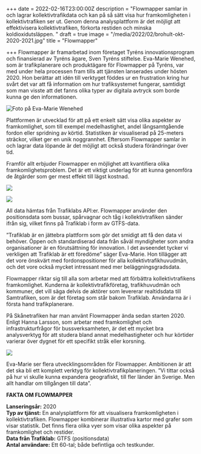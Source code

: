 +++
date = 2022-02-16T23:00:00Z
description = "Flowmapper samlar in och lagrar kollektivtrafikdata och kan på så sätt visa hur framkomligheten i kollektivtrafiken ser ut. Genom denna analysplattform är det möjligt att effektivisera kollektivtrafiken, förkorta restiden och minska koldioxidutsläppen. "
draft = true
image = "/media/2022/02/brohult-okt-2020-2021.jpg"
title = "Flowmapper"

+++
Flowmapper är framarbetad inom företaget Tyréns innovationsprogram och finansierad av Tyréns ägare, Sven Tyréns stiftelse. Eva-Marie Wenehed, som är trafikplanerare och produktägare för Flowmapper på Tyréns, var med under hela processen fram tills att tjänsten lanserades under hösten 2020. Hon berättar att idén till verktyget föddes ur en frustration kring hur svårt det var att få information om hur trafiksystemet fungerar, samtidigt som man visste att det fanns olika typer av digitala avtryck som borde kunna ge den informationen.

<div class="right vh50">

![Foto på Eva-Marie Wenehed](/media/2022/02/bild-pa-mig-220118.jpg "Eva-Marie Wenehed")

</div>

Plattformen är utvecklad för att på ett enkelt sätt visa olika aspekter av framkomlighet, som till exempel medelhastighet, andel långsamtgående fordon eller spridning av körtid. Statistiken är visualiserad på 25-meters sträckor, vilket ger en unik noggrannhet. Eftersom Flowmapper samlar in och lagrar data löpande är det möjligt att också studera förändringar över tid.

Framför allt erbjuder Flowmapper en möjlighet att kvantifiera olika framkomlighetsproblem. Det är ett viktigt underlag för att kunna genomföra de åtgärder som ger mest effekt till lägst kostnad.

![](/media/2022/03/vy-passagetid-2022-01-27.jpg)

![](/media/2022/03/hallplatser-211203.jpg)

All data hämtas från Trafiklabs API:er. Flowmapper använder den positionsdata som bussar, spårvagnar och tåg i kollektivtrafiken sänder ifrån sig, vilket finns på Trafiklab i form av GTFS-data.

”Trafiklab är en jättebra plattform som gör det smidigt att få den data vi behöver. Öppen och standardiserad data från såväl myndigheter som andra organisationer är en förutsättning för innovation. I det avseendet tycker vi verkligen att Trafiklab är ett föredöme” säger Eva-Marie. Hon tillägger att det vore önskvärt med fordonspositioner för alla kollektivtrafikhuvudmän, och det vore också mycket intressant med mer beläggningsgradsdata.

Flowmapper riktar sig till alla som arbetar med att förbättra kollektivtrafikens framkomlighet. Kunderna är kollektivtrafikföretag, trafikhuvudmän och kommuner, det vill säga delvis de aktörer som levererar realtidsdata till Samtrafiken, som är det företag som står bakom Trafiklab. Användarna är i första hand trafikplanerare.

På Skånetrafiken har man använt Flowmapper ända sedan starten 2020. Enligt Hanna Larsson, som arbetar med framkomlighet och infrastrukturfrågor för bussverksamheten, är det ett mycket bra analysverktyg för att studera bland annat medelhastigheter och hur körtider varierar över dygnet för ett specifikt stråk eller korsning.

![](/media/2022/03/img_5584.jpg)

Eva-Marie ser flera utvecklingsområden för Flowmapper. Ambitionen är att det ska bli ett komplett verktyg för kollektivtrafikplaneringen. ”Vi tittar också på hur vi skulle kunna expandera geografiskt, till fler länder än Sverige. Men allt handlar om tillgången till data”.

**FAKTA OM FLOWMAPPER**

**Lanseringsår:** 2020  
**Typ av tjänst:** En analysplattform för att visualisera framkomligheten i kollektivtrafiken. Flowmapper kombinerar illustrativa kartor med grafer som visar statistik. Det finns flera olika vyer som visar olika aspekter på framkomlighet och restider.  
**Data från Trafiklab:** GTFS (positionsdata)  
**Antal användare:** Ett 60-tal; både befintliga och testkunder.